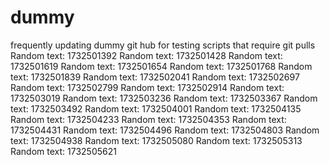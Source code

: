 # dummy
frequently updating dummy git hub for testing scripts that require git pulls
Random text: 1732501392
Random text: 1732501428
Random text: 1732501619
Random text: 1732501654
Random text: 1732501768
Random text: 1732501839
Random text: 1732502041
Random text: 1732502697
Random text: 1732502799
Random text: 1732502914
Random text: 1732503019
Random text: 1732503236
Random text: 1732503367
Random text: 1732503492
Random text: 1732504001
Random text: 1732504135
Random text: 1732504233
Random text: 1732504353
Random text: 1732504431
Random text: 1732504496
Random text: 1732504803
Random text: 1732504938
Random text: 1732505080
Random text: 1732505313
Random text: 1732505621

